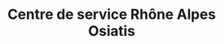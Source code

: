 ---
layout: page
categories: mission
title: "Centre de service Rhône Alpes **Osiatis**"
skills:
  - Frontend
start_date: 2008-07-01
end_date: 2008-11-01
company : Osiatis
team : de 2 à 4 développeurs
position: Développeur 
status: CDI
achievements:
  - "Projet **Siemens** : développement d'IHM, `ASP.NET` `Oracle`."
  - "Projet **Escota** : module de reporting client lourd `C#` `.Net 2.0`."
  - "Projet **EASYDIS** : ajout du flux des boites noires, `SQL-Server` `Delphi`."
environments:
  - C#
  - IBatis
  - CastleProject
  - ASP.Net
  - Sql-Server
  - Delphi
input_skill:
 - J'ai mise en place un outil de *scalfolding* pour accélérer le développement pour générer la couche accès au données verbeuse avec les méthodes CRUD standard.
output_skill:
 - J'ai découvert CastleProject, et la mise en place concrètes de factories, d'injection de dépendances et la programmation orientée aspect.
 - Cette éxpérience complête ma vision du secteur informatique en découvrant le monde du forfait et de la TMA.

story: |
  **Osiatis** avait à l'époque une centaines collaborateurs sur Lyon, et donc avait la maturité suffisante pour constituer leur centre de service Rhône Alpes. Dans se cadre j'ai participé au premier pas du CDS.

---